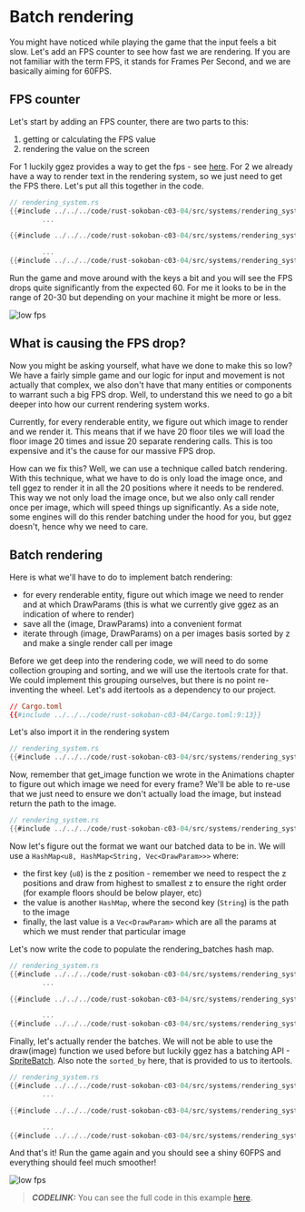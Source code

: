 # Batch rendering

You might have noticed while playing the game that the input feels a bit slow. Let's add an FPS counter to see how fast we are rendering. If you are not familiar with the term FPS, it stands for Frames Per Second, and we are basically aiming for 60FPS.

## FPS counter

Let's start by adding an FPS counter, there are two parts to this:

1. getting or calculating the FPS value
1. rendering the value on the screen

For 1 luckily ggez provides a way to get the fps - see [here](https://docs.rs/ggez/0.7.0/ggez/timer/?search=fps). For 2 we already have a way to render text in the rendering system, so we just need to get the FPS there. Let's put all this together in the code.

```rust
// rendering_system.rs
{{#include ../../../code/rust-sokoban-c03-04/src/systems/rendering_system.rs:62}}
        ...

{{#include ../../../code/rust-sokoban-c03-04/src/systems/rendering_system.rs:109:113}}

        ...
{{#include ../../../code/rust-sokoban-c03-04/src/systems/rendering_system.rs:118}}
```

Run the game and move around with the keys a bit and you will see the FPS drops quite significantly from the expected 60. For me it looks to be in the range of 20-30 but depending on your machine it might be more or less.

![low fps](./images/low_fps.png)

## What is causing the FPS drop?

Now you might be asking yourself, what have we done to make this so low? We have a fairly simple game and our logic for input and movement is not actually that complex, we also don't have that many entities or components to warrant such a big FPS drop. Well, to understand this we need to go a bit deeper into how our current rendering system works.

Currently, for every renderable entity, we figure out which image to render and we render it. This means that if we have 20 floor tiles we will load the floor image 20 times and issue 20 separate rendering calls. This is too expensive and it's the cause for our massive FPS drop.

How can we fix this? Well, we can use a technique called batch rendering. With this technique, what we have to do is only load the image once, and tell ggez to render it in all the 20 positions where it needs to be rendered. This way we not only load the image once, but we also only call render once per image, which will speed things up significantly. As a side note, some engines will do this render batching under the hood for you, but ggez doesn't, hence why we need to care.

## Batch rendering

Here is what we'll have to do to implement batch rendering:

- for every renderable entity, figure out which image we need to render and at which DrawParams (this is what we currently give ggez as an indication of where to render)
- save all the (image, DrawParams) into a convenient format
- iterate through (image, DrawParams) on a per images basis sorted by z and make a single render call per image

Before we get deep into the rendering code, we will need to do some collection grouping and sorting, and we will use the itertools crate for that. We could implement this grouping ourselves, but there is no point re-inventing the wheel. Let's add itertools as a dependency to our project.

```toml
// Cargo.toml
{{#include ../../../code/rust-sokoban-c03-04/Cargo.toml:9:13}}
```

Let's also import it in the rendering system

```rust
// rendering_system.rs
{{#include ../../../code/rust-sokoban-c03-04/src/systems/rendering_system.rs:6}}
```

Now, remember that get_image function we wrote in the Animations chapter to figure out which image we need for every frame? We'll be able to re-use that we just need to ensure we don't actually load the image, but instead return the path to the image.

```rust
// rendering_system.rs
{{#include ../../../code/rust-sokoban-c03-04/src/systems/rendering_system.rs:31:48}}
```

Now let's figure out the format we want our batched data to be in. We will use a `HashMap<u8, HashMap<String, Vec<DrawParam>>>` where:

- the first key (`u8`) is the z position - remember we need to respect the z positions and draw from highest to smallest z to ensure the right order (for example floors should be below player, etc)
- the value is another `HashMap`, where the second key (`String`) is the path to the image
- finally, the last value is a `Vec<DrawParam>` which are all the params at which we must render that particular image

Let's now write the code to populate the rendering_batches hash map.

```rust
// rendering_system.rs
{{#include ../../../code/rust-sokoban-c03-04/src/systems/rendering_system.rs:61}}
        ...

{{#include ../../../code/rust-sokoban-c03-04/src/systems/rendering_system.rs:68:90}}

        ...
{{#include ../../../code/rust-sokoban-c03-04/src/systems/rendering_system.rs:117}}
```

Finally, let's actually render the batches. We will not be able to use the draw(image) function we used before but luckily ggez has a batching API - [SpriteBatch](https://docs.rs/ggez/0.7.0/ggez/graphics/spritebatch/struct.SpriteBatch.html). Also note the `sorted_by` here, that is provided to us to itertools.

```rust
// rendering_system.rs
{{#include ../../../code/rust-sokoban-c03-04/src/systems/rendering_system.rs:61}}
        ...

{{#include ../../../code/rust-sokoban-c03-04/src/systems/rendering_system.rs:92:107}}

        ...
{{#include ../../../code/rust-sokoban-c03-04/src/systems/rendering_system.rs:117}}
```

And that's it! Run the game again and you should see a shiny 60FPS and everything should feel much smoother!

![low fps](./images/high_fps.png)

> **_CODELINK:_** You can see the full code in this example [here](https://github.com/iolivia/rust-sokoban/tree/master/code/rust-sokoban-c03-04).
